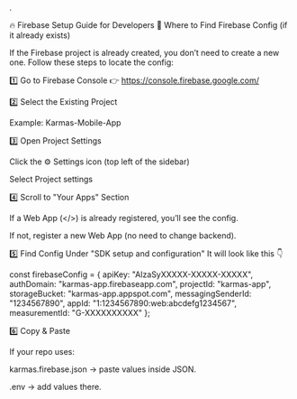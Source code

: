 .

🔥 Firebase Setup Guide for Developers
📍 Where to Find Firebase Config (if it already exists)

If the Firebase project is already created, you don’t need to create a new one.
Follow these steps to locate the config:

1️⃣ Go to Firebase Console
👉 https://console.firebase.google.com/

2️⃣ Select the Existing Project

Example: Karmas-Mobile-App

3️⃣ Open Project Settings

Click the ⚙️ Settings icon (top left of the sidebar)

Select Project settings

4️⃣ Scroll to "Your Apps" Section

If a Web App (</>) is already registered, you’ll see the config.

If not, register a new Web App (no need to change backend).

5️⃣ Find Config Under "SDK setup and configuration"
It will look like this 👇

const firebaseConfig = {
  apiKey: "AIzaSyXXXXX-XXXXX-XXXXX",
  authDomain: "karmas-app.firebaseapp.com",
  projectId: "karmas-app",
  storageBucket: "karmas-app.appspot.com",
  messagingSenderId: "1234567890",
  appId: "1:1234567890:web:abcdefg1234567",
  measurementId: "G-XXXXXXXXXX"
};


6️⃣ Copy & Paste

If your repo uses:

karmas.firebase.json → paste values inside JSON.

.env → add values there.
